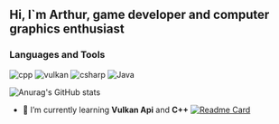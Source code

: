 ## Hi, I`m Arthur, game developer and computer graphics enthusiast


### Languages and  Tools
![cpp](https://img.shields.io/badge/-C++-090909?style=for-the-badge&logo=c%2B%2B&logoColor=6296CC)
![vulkan](https://img.shields.io/badge/-Vulkan_API-090909?style=for-the-badge&logo=Vulkan)
![csharp](https://img.shields.io/badge/-c%23%20-090909?style=for-the-badge&logo=csharp&logoColor=600278)
![Java](https://img.shields.io/badge/-java-090909?style=for-the-badge&logo=java&logoColor=784f02)


![Anurag's GitHub stats](https://github-readme-stats.vercel.app/api?username=juice-artur&count_private=true&show_icons=true)

- 🌱 I’m currently learning **Vulkan Api** and **C++**
[![Readme Card](https://github-readme-stats.vercel.app/api/pin/?username=juice-artur&repo=vulkan-renderer)](https://github.com/juice-artur/vulkan-renderer)
